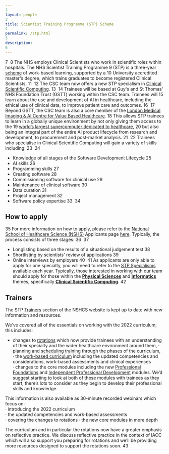```yaml
---
2
layout: people
3
title: Scientist Training Programme (STP) Scheme
4
permalink: /stp.html
5
description:
6
---
```

7
​
8
The NHS employs Clinical Scientists who work in scientific roles within hospitals. The NHS Scientist Training Programme 
9
(STP) is a three-year [scheme](https://nshcs.hee.nhs.uk/programmes/stp/) of work-based learning, supported by a 
10
University accredited master's degree, which trains graduates to become registered Clinical Scientists.
11
​
12
The CSC team now offers a new STP specialism in [Clinical Scientific Computing](https://nshcs.hee.nhs.uk/healthcare-science/healthcare-science-specialisms-explained/informatics/clinical-scientific-computing/). 
13
​
14
Trainees will be based at Guy's and St Thomas' NHS Foundation Trust (GSTT) working within the CSC team. Trainees will 
15
learn about the use and development of AI in healthcare, including the ethical use of clinical data, to improve patient care and outcomes.
16
​
17
Beyond GSTT, the CSC team is also a core member of the [London Medical Imaging & AI Centre for Value Based Healthcare](https://www.aicentre.co.uk/). 
18
This allows STP trainees to learn in a globally unique environment by not only giving them access to the 
19
[world’s largest supercomputer dedicated to healthcare](https://www.aicentre.co.uk/news-and-events/news/helping-build-uks-most-powerful-supercomputer-ai-healthcare), 
20
but also being an integral part of the entire AI product lifecycle from research and development, to procurement and post-market analysis.
21
​
22
Trainees who specialise in Clinical Scientific Computing will gain a variety of skills including: 
23
​
24
- Knowledge of all stages of the Software Development Lifecycle
25
- AI skills
26
- Programming skills
27
- Creating software
28
- Commissioning software for clinical use
29
- Maintenance of clinical software
30
- Data curation
31
- Project management
32
- Software policy expertise
33
​
34
## How to apply
35
For more information on how to apply, please refer to the [National School of Healthcare Science (NSHS)](http://nshcs.hee.nhs.uk/) Applicants page [here](https://nshcs.hee.nhs.uk/programmes/stp/applicants/). Typically, the process consists of three stages:
36
​
37
- Longlisting based on the results of a situational judgement test
38
- Shortlisting by scientists' review of applications
39
- Online interviews by employers
40
​
41
As applicants are only able to apply for one specialty, you will need to refer to the [STP Specialisms](https://nshcs.hee.nhs.uk/programmes/stp/applicants/stp-specialisms/) available each year. Typically, those interested in working with our team should apply for those within the **[Physical Sciences](https://nshcs.hee.nhs.uk/healthcare-science/healthcare-science-specialisms-explained/physical-sciences/)** and **[Informatics](https://nshcs.hee.nhs.uk/healthcare-science/healthcare-science-specialisms-explained/informatics/)** themes, specifically **[Clinical Scientific Computing](https://nshcs.hee.nhs.uk/healthcare-science/healthcare-science-specialisms-explained/informatics/clinical-scientific-computing/)**.
42
​
## Trainers

The STP [Trainers](https://nshcs.hee.nhs.uk/programmes/stp/trainers/) section of the NSHCS website is kept up to date with new information and resources.
 
We’ve covered all of the essentials on working with the 2022 curriculum, this includes:  
-  changes to [rotations](https://nshcs.hee.nhs.uk/programmes/stp/trainers/guidance-for-working-with-the-2022-stp-curricula/rotation-modules/) which now provide trainees with an understanding of their specialty and the wider healthcare environment around them,
·       planning and [scheduling training](https://nshcs.hee.nhs.uk/programmes/stp/trainers/guidance-for-working-with-the-2022-stp-curricula/scheduling-training/) through the phases of the curriculum,  
·       the [work-based curriculum](https://nshcs.hee.nhs.uk/programmes/stp/trainers/guidance-for-working-with-the-2022-stp-curricula/the-work-based-curriculum/) including the updated competencies and considerations, work-based assessments and clinical experiences  
·       changes to the core modules  including the new [Professional Foundations](https://curriculumlibrary.nshcs.org.uk/stp/module/S-C1/) and [Independent Professional Development](https://curriculumlibrary.nshcs.org.uk/stp/module/S-C4/) modules. We’d suggest starting to look at both of these modules with trainees as they start, there’s lots to consider as they begin to develop their professional skills and knowledge. 
 
This information is also available as 30-minute recorded webinars which focus on:  
·       introducing the 2022 curriculum  
·       the updated competencies and work-based assessments  
·       covering the changes to rotations 
·       the new core modules in more depth 
 
The curriculum and in particular the rotations now have a greater emphasis on reflective practice. We discuss reflective practice in the context of IACC which will also support you preparing for rotations and we’ll be providing more resources designed to support the rotations soon.
43
<!---
## Alumni

The CSC team is proud to have an esteemed list of alumni from the programme, some of which have shared their highlights below:

{% include carousel.html %}
-->
